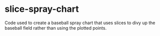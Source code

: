 # slice-spray-chart
Code used to create a baseball spray chart that uses slices to divy up the baseball field rather than using the plotted points.
